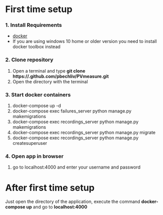 # First time setup

### 1. Install Requirements
  * [docker](https://www.docker.com/get-started)
  * If you are using windows 10 home or older version you need to install docker toolbox instead

### 2. Clone repository
  1. Open a terminal and type <b>git clone https://.github.com/pbechliv/PVmeasure.git</b>
  2. Open the directory with the terminal

### 3. Start docker containers
  1. docker-compose up -d
  2. docker-compose exec failures_server python manage.py makemigrations
  4. docker-compose exec recordings_server python manage.py makemigrations
  5. docker-compose exec recordings_server python manage.py migrate
  6. docker-compose exec recordings_server python manage.py createsuperuser

### 4. Open app in browser
  1. go to localhost:4000 and enter your username and password

# After first time setup
Just open the directory of the application,
execute the command <b>docker-compose up</b> and go to <b>localhost:4000</b>
